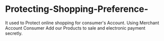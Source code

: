 # Protecting-Shopping-Preference-
It used to Protect online shopping for consumer's Account. 
Using Merchant Account Consumer Add our Products to sale and electronic payment 
secretly.

